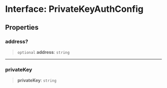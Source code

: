 # Interface: PrivateKeyAuthConfig

## Properties

### address?

> `optional` **address**: `string`

***

### privateKey

> **privateKey**: `string`
